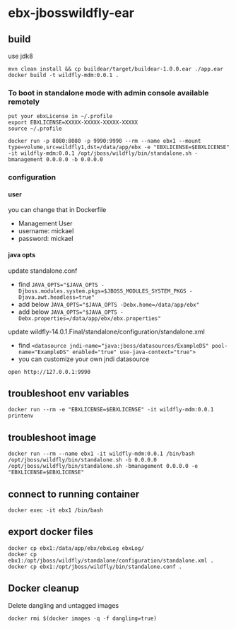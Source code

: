 # ebx-jbosswildfly-ear

## build

use jdk8

```
mvn clean install && cp buildear/target/buildear-1.0.0.ear ./app.ear
docker build -t wildfly-mdm:0.0.1 .
```

### To boot in standalone mode with admin console available remotely

```
put your ebxLicense in ~/.profile
export EBXLICENSE=XXXXX-XXXXX-XXXXX-XXXXX
source ~/.profile

docker run -p 8080:8080 -p 9990:9990 --rm --name ebx1 --mount type=volume,src=wildfly1,dst=/data/app/ebx -e "EBXLICENSE=$EBXLICENSE" -it wildfly-mdm:0.0.1 /opt/jboss/wildfly/bin/standalone.sh -bmanagement 0.0.0.0 -b 0.0.0.0
```

### configuration

#### user

you can change that in Dockerfile

*  Management User
*  username: mickael
*  password: mickael

#### java opts

update standalone.conf

*  find ```JAVA_OPTS="$JAVA_OPTS -Djboss.modules.system.pkgs=$JBOSS_MODULES_SYSTEM_PKGS -Djava.awt.headless=true"```
*  add below ```JAVA_OPTS="$JAVA_OPTS -Debx.home=/data/app/ebx"```
*  add below ```JAVA_OPTS="$JAVA_OPTS -Debx.properties=/data/app/ebx/ebx.properties"```

update wildfly-14.0.1.Final/standalone/configuration/standalone.xml

*  find ```<datasource jndi-name="java:jboss/datasources/ExampleDS" pool-name="ExampleDS" enabled="true" use-java-context="true">```
*  you can customize your own jndi datasource

```
open http://127.0.0.1:9990
```

## troubleshoot env variables

```
docker run --rm -e "EBXLICENSE=$EBXLICENSE" -it wildfly-mdm:0.0.1 printenv
```

## troubleshoot image

```
docker run --rm --name ebx1 -it wildfly-mdm:0.0.1 /bin/bash
/opt/jboss/wildfly/bin/standalone.sh -b 0.0.0.0
/opt/jboss/wildfly/bin/standalone.sh -bmanagement 0.0.0.0 -e "EBXLICENSE=$EBXLICENSE"
```

## connect to running container

```
docker exec -it ebx1 /bin/bash
```

## export docker files

```
docker cp ebx1:/data/app/ebx/ebxLog ebxLog/
docker cp ebx1:/opt/jboss/wildfly/standalone/configuration/standalone.xml .
docker cp ebx1:/opt/jboss/wildfly/bin/standalone.conf .
```

## Docker cleanup

Delete dangling and untagged images

```
docker rmi $(docker images -q -f dangling=true)
```
